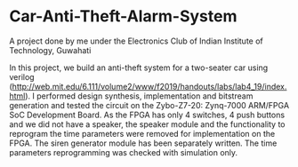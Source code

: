 # Car-Anti-Theft-Alarm-System
A project done by me under the Electronics Club of Indian Institute of Technology, Guwahati

In this project, we build an anti-theft system for a two-seater car using verilog (http://web.mit.edu/6.111/volume2/www/f2019/handouts/labs/lab4_19/index.html).
I performed design synthesis, implementation and bitstream generation and tested the circuit on the Zybo-Z7-20: Zynq-7000 ARM/FPGA SoC Development Board.
As the FPGA has only 4 switches, 4 push buttons and we did not have a speaker, the speaker module and the functionality to reprogram the time parameters were removed for implementation on the FPGA. The siren generator module has been separately written. The time parameters reprogramming was checked with simulation only.
